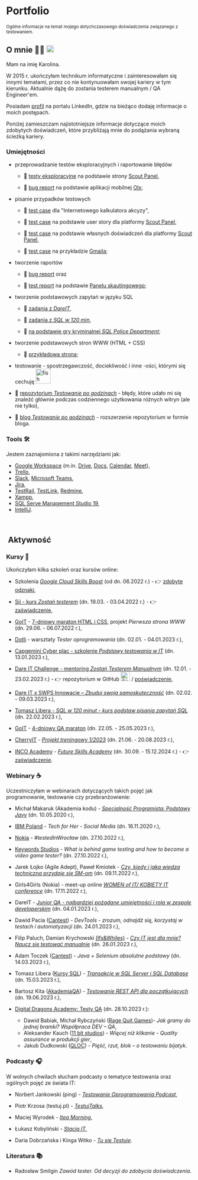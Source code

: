 # Portfolio
<sub> Ogólne informacje na temat mojego dotychczasowego doświadczenia związanego z testowaniem.

## O mnie 👩‍💻 [<img width="20" alt="LinkedIn logo" src="https://user-images.githubusercontent.com/110050632/220698295-2aaafcfd-449e-4ebc-8b83-150a4fe3ddac.png">](https://www.linkedin.com/in/karabiel/)


Mam na imię Karolina.

W 2015 r. ukończyłam technikum informatyczne i zainteresowałam się innymi tematami, przez co nie kontynuowałam swojej kariery w tym kierunku. Aktualnie dążę do zostania testerem manualnym / QA Engineer'em. 

Posiadam [profil](https://www.linkedin.com/in/karabiel/) na portalu LinkedIn, gdzie na bieżąco dodaję informacje o moich postępach.
 
Poniżej zamieszczam najistotniejsze informacje dotyczące moich zdobytych doświadczeń, które przybliżają mnie do podążania wybraną ścieżką kariery.


### Umiejętności

  * przeprowadzanie testów eksploracyjnych i raportowanie błędów


    - :link: [testy eksploracyjne](https://github.com/karabiel/challenge_portfolio_Karolina#subtask-4-testy-eksploracyjne-na-podstawie-strony-scouts-panel) na podstawie strony [Scout Panel](https://scouts-test.futbolkolektyw.pl/),


    - :link: [bug report](https://docs.google.com/document/d/10Z9YXiHvSQIUTTH_gE_tWjCFvfwflCbufErSiO5BM9w/edit) na podstawie aplikacji mobilnej [Olx](https://play.google.com/store/apps/details?id=pl.tablica&hl=pl&gl=US);



  * pisanie przypadków testowych


    - :link: [test case](https://docs.google.com/spreadsheets/d/1gMRvA4AzB3IckBaf9QPf3tALYW9ygNu0e_rcYhbp9M8/edit?usp=sharing) dla "Internetowego kalkulatora akcyzy",


    - :link: [test case](https://docs.google.com/document/d/16axYt9oWGVhoxJG_qsYtjMcE5DUH_8Lb6Pc2V6E4WtQ/edit) na podstawie user story dla platformy [Scout Panel](https://scouts-test.futbolkolektyw.pl/),


    - :link: [test case](https://docs.google.com/document/d/1GMdhsz729eZkyM9er0wHh-U1uyYDE_b8DTaAOpzDUXg/edit) na podstawie własnych doświadczeń dla platformy [Scout Panel](https://scouts-test.futbolkolektyw.pl/),
 


    - :link: [test case](https://docs.google.com/spreadsheets/d/1m42aw74ORIgIxPNJ6pHRAMbvcZYDSOixvUUUSEOibPc/edit#gid=1984670991) na przykładzie [Gmaila](https://www.gmail.com);


  * tworzenie raportów


    - :link: [bug report](https://docs.google.com/document/d/1fc_X-yDKoup5dAW1CryDtON9PDTs1DBv-mdBZgsI9uk/edit) oraz


    - :link: [test report](https://docs.google.com/document/d/1KBOfmVwDDewuCNtc_5K7XHYyNXzRtOEJ_VUHEgW1zSM/edit) na podstawie [Panelu skautingowego](https://scouts.futbolkolektyw.pl/);


  * tworzenie podstawowych zapytań w języku SQL


    - :link: [zadania z *DareIT*](https://github.com/karabiel/challenge_portfolio_Karolina#subtask-3-zadania-weight_lifting),
    
    
    - :link: [zadania z *SQL w 120 min*](https://github.com/karabiel/SQL-w-120-min/blob/main/README.md),
    
    
    - :link: [na podstawie gry kryminalnej *SQL Police Department*](https://github.com/karabiel/SQL_PD/);


  * tworzenie podstawowych stron WWW (HTML + CSS)


    - :link: [przykładowa strona](https://62c29c2fac36813543eb1f90--venerable-chaja-3bae5f.netlify.app/);
    

  * testowanie - spostrzegawczość, dociekliwość i inne -ości, którymi się cechuję [<img width="40" alt="fish bones" src="https://github.com/user-attachments/assets/a1c03824-9ca8-438e-b2c6-a9cd6ef96873">](https://youtu.be/P45cmvvAO2Q?feature=shared)

 

   - :link: [repozytorium *Testowanie po godzinach*](https://github.com/karabiel/testowaniepogodzinach) - błędy, które udało mi się znaleźć głównie podczas codziennego użytkowania różnych witryn (ale nie tylko),
    
    
   - :link: [blog *Testowanie po godzinach*](https://testowaniepogodzinach.wordpress.com/about/) - rozszerzenie repozytorium w formie bloga.

### Tools :hammer_and_wrench:

Jestem zaznajomiona z takimi narzędziami jak:

  - [Google Workspace](https://workspace.google.com/features/) (m.in. [Drive](https://workspace.google.com/products/drive/), [Docs](https://workspace.google.com/products/docs/), [Calendar](https://workspace.google.com/products/calendar/), [Meet](https://workspace.google.com/products/meet/)),
  - [Trello](https://trello.com/pl),
  - [Slack](https://slack.com/), [Microsoft Teams](https://www.microsoft.com/pl-pl/microsoft-teams/group-chat-software),
  - [Jira](https://www.atlassian.com/software/jira),
  - [TestRail](http://testrail.com/), [TestLink](https://testlink.org/), [Redmine](https://www.redmine.org/),
  - [Xampp](https://www.apachefriends.org/pl/index.html),
  - [SQL Serve Management Studio 19](https://learn.microsoft.com/en-us/sql/ssms/download-sql-server-management-studio-ssms?view=sql-server-ver16),
  - [IntelliJ](https://www.jetbrains.com/idea/).
<br>

##  Aktywność


### Kursy :school_satchel:

Ukończyłam kilka szkoleń oraz kursów online:

  * Szkolenia [*Google Cloud Skills Boost*](https://www.cloudskillsboost.google/) (od dn. 06.2022 r.) - :point_right: [zdobyte odznaki](https://www.cloudskillsboost.google/public_profiles/f9509f71-eac0-4a44-8aa6-6cc23e8eb26a),

  * [Sii - kurs *Zostań testerem*](https://sii.pl/szkolenia/oferta/zostan-testerem/) (dn. 19.03. - 03.04.2022 r.) - :point_right: [zaświadczenie](https://drive.google.com/file/d/1vqA5gkPpQiQY4HiVvZ-A2paccgTGGMYn/view),

  * [GoIT](https://m.goit.global/pl/) - [7-dniowy maraton HTML i CSS](https://m.goit.global/pl/?utm_source=organic&utm_medium=seo&utm_campaign=freeproductpage), projekt *Pierwsza strona WWW* (dn. 29.06. - 06.07.2022 r.),

  * [Dotli](https://dotli.pl/qc/) - warsztaty *Tester oprogramowania* (dn. 02.01. - 04.01.2023 r.),

  * [Capgemini Cyber plac - szkolenie *Podstawy testowania w IT*](https://kursy.cyberplac.pl/product/podstawy-testowania-w-it/) (dn. 13.01.2023 r.),

  * [Dare IT Challenge - mentoring *Zostań Testerem Manualnym*](https://www.dareit.io/challenges/qa-manual-testing) (dn. 12.01. - 23.02.2023 r.) - :point_right: repozytorium w GitHub [<img width="25" alt="Github logo" src="https://user-images.githubusercontent.com/110050632/220699930-d425d600-c30a-499d-8bf9-a713cf389535.png">](https://github.com/karabiel/challenge_portfolio_Karolina) / [poświadczenie](https://drive.google.com/drive/folders/1kah8juosYfMavOis_6O5CjazhItI-3dD),

  * [Dare IT x SWPS Innowacje – *Zbuduj swoją samoskuteczność*](https://kurs.dareit.io/) (dn. 02.02. - 09.03.2023 r.),

  * [Tomasz Libera - *SQL w 120 minut - kurs podstaw pisania zapytań SQL*](https://www.kursysql.pl/szkolenie-sql-w-120-minut/) (dn. 22.02.2023 r.),
 
  * [GoIT](https://m.goit.global/pl) - [4-dniowy QA maraton](https://qa.m.goit.global/pl/?utm_source=organic&utm_medium=seo&utm_campaign=freeproductpage) (dn. 22.05. - 25.05.2023 r.),

  * [CherryIT](http://cherry-it.pl/) - [*Projekt treningowy 1/2023*](http://cherry-it.pl/podsumowanie-projektu-treningowego-1-2023/) (dn. 21.06. - 20.08.2023 r.),

  * [INCO Academy](https://incoacademy.pl/) - [*Future Skills Academy*](https://futureskills.inco-group.co/pl/future-careers) (dn. 30.09. - 15.12.2024 r.) - :point_right: [zaświadczenie](https://drive.google.com/file/d/1i8eXkhpCMohN75SWm1qQ-xL52UnLR7xd/view).


### Webinary :coffee:

Uczestniczyłam w webinarach dotyczących takich pojęć jak programowanie, testowanie czy przebranżowienie:

  * Michał Makaruk (Akademia kodu) - [*Specjalność Programista: Podstawy Javy*](https://www.youtube.com/watch?v=wtSX8n5omrI) (dn. 10.05.2020 r.),

  * [IBM Poland](https://www.ibm.com/) - *Tech for Her - Social Media* (dn. 16.11.2020 r.),

  * [Nokia](https://www.nokia.com/) - *#testedInWrocław* (dn. 27.10.2022 r.),

  * [Keywords Studios](https://www.keywordsstudios.com/) - *What is behind game testing and how to become a video game tester?* (dn. 27.10.2022 r.),

  * Jarek Łojko (Agile Adept), Paweł Kmiotek - [*Czy, kiedy i jaka wiedza techniczna przydaje się SM-om*](https://www.youtube.com/watch?v=zuZGkgmXcQQ) (dn. 09.11.2022 r.),

  * Girls4Girls (Nokia) - meet-up online [*WOMEN of IT/ KOBIETY IT conference*](https://nokiabydgoszcz.pl/kobiety-w-it/girls-for-girls/) (dn. 17.11.2022 r.),

  * DareIT - [*Junior QA - najbardziej pożądane umiejętności i rola w zespole developerskim*](https://www.youtube.com/live/RUAwpJq928A?feature=share) (dn. 04.01.2023 r.),

  * Dawid Pacia ([Cantest](https://www.cantest.it/)) - *DevTools - zrozum, odnajdź się, korzystaj w testach i automatyzacji* (dn. 24.01.2023 r.),

  * Filip Paluch, Damian Krychowski [(Ifs&Whiles)](https://www.czyitjestdlamnie.pl/) - [*Czy IT jest dla mnie? Naucz się testować manualnie*](https://www.czyitjestdlamnie.pl/warsztaty-testowanie-manualne-aplikacji) (dn. 26.01.2023 r.),
  
  * Adam Toczek ([Cantest](https://www.cantest.it/)) - *Java + Selenium absolutne podstawy* (dn. 14.03.2023 r.),
  
  * Tomasz Libera ([Kursy SQL](https://www.kursysql.pl/)) - [*Transakcje w SQL Server i SQL Database*](https://www.youtube.com/live/i9JrEzYUm68) (dn. 15.03.2023 r.),
  
  * Bartosz Kita ([AkademiaQA](https://akademiaqa.pl/)) - [*Testowanie REST API dla początkujących*](https://www.youtube.com/live/J2h7r9BCAts?feature=share) (dn. 19.06.2023 r.),
  
  * [Digital Dragons Academy: Testy QA](https://akademia.digitaldragons.pl/testy-qa/) (dn. 28.10.2023 r.):
    - Dawid Babiak, Michał Rybczyński ([Rage Quit Games](https://ragequitgames.com/))- *Jak gramy do jednej bramki? Współpraca DEV – QA*,
    - Aleksander Kauch ([11 bit studios](https://www.11bitstudios.com)) - *Więcej niż klikanie - Quality assurance w produkcji gier*,
    - Jakub Dudkowski ([QLOC](https://q-loc.com/)) - *Pięść, rzut, blok – o testowaniu bijatyk*.
  


### Podcasty :headphones:

W wolnych chwilach słucham podcasty o tematyce testowania oraz ogólnych pojęć ze świata IT:

  * Norbert Jankowski (ping) - [*Testowanie Oprogramowania Podcast*](https://open.spotify.com/show/7jqDWVuJ7YSX4ep1a5tMMd),

  * Piotr Krzosa (testuj.pl) - [*TestujTalks*](https://www.youtube.com/playlist?list=PL785iOrb0sYh11MYcSkDLO42IgLcDHE6o),

  * Maciej Wyrodek - [*Itea Morning*](https://open.spotify.com/show/3Yo5AtGfQVXAxFA5q13zdF),
  
  * Łukasz Kobyliński - [*Stacja IT*](https://www.youtube.com/@stacjait),

  * Daria Dobrzańska i Kinga Witko - [*Tu się Testuje*](https://open.spotify.com/show/75eyDizBIrd2QX0kSkkApJ).


### Literatura :books:

  * Radosław Smilgin *Zawód tester. Od decyzji do zdobycia doświadczenia*.
